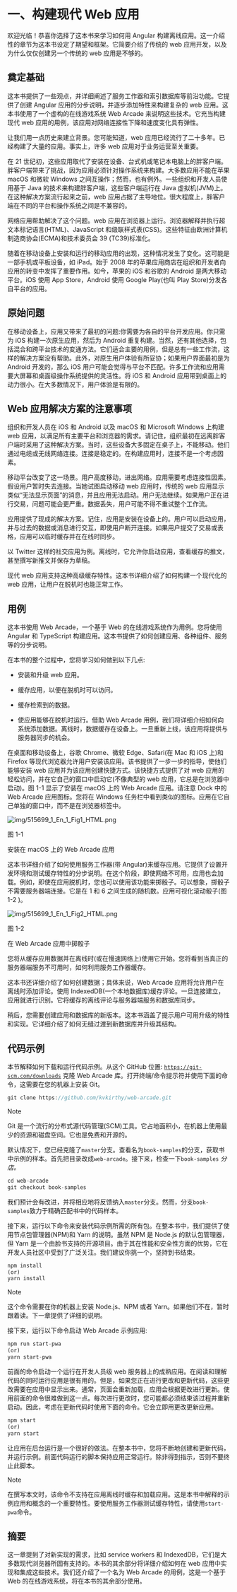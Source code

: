 # 一、构建现代 Web 应用

欢迎光临！恭喜你选择了这本书来学习如何用 Angular 构建离线应用。这一介绍性的章节为这本书设定了期望和框架。它简要介绍了传统的 web 应用开发，以及为什么仅仅创建另一个传统的 web 应用是不够的。

## 奠定基础

这本书提供了一些观点，并详细阐述了服务工作器和索引数据库等前沿功能。它提供了创建 Angular 应用的分步说明，并逐步添加特性来构建复杂的 web 应用。这本书使用了一个虚构的在线游戏系统 Web Arcade 来说明这些技术。它充当构建现代 web 应用的用例，该应用对网络连接性下降和速度变化具有弹性。

让我们用一点历史来建立背景。您可能知道，web 应用已经流行了二十多年。已经构建了大量的应用。事实上，许多 web 应用对于业务运营至关重要。

在 21 世纪初，这些应用取代了安装在设备、台式机或笔记本电脑上的胖客户端。胖客户端带来了挑战，因为应用必须针对操作系统来构建。大多数应用不能在苹果 macOS 和微软 Windows 之间互操作；然而，也有例外。一些组织和开发人员使用基于 Java 的技术来构建胖客户端，这些客户端运行在 Java 虚拟机(JVM)上。在这种解决方案流行起来之前，web 应用占据了主导地位。很大程度上，胖客户端在不同的平台和操作系统之间是不兼容的。

网络应用帮助解决了这个问题。web 应用在浏览器上运行。浏览器解释并执行超文本标记语言(HTML)、JavaScript 和级联样式表(CSS)。这些特征由欧洲计算机制造商协会(ECMA)和技术委员会 39 (TC39)标准化。

随着在移动设备上安装和运行的移动应用的出现，这种情况发生了变化。这可能是一部手机或平板设备，如 iPad。始于 2008 年的苹果应用商店在组织和开发者向应用的转变中发挥了重要作用。如今，苹果的 iOS 和谷歌的 Android 是两大移动平台。iOS 使用 App Store，Android 使用 Google Play(也叫 Play Store)分发各自平台的应用。

## 原始问题

在移动设备上，应用又带来了最初的问题:你需要为各自的平台开发应用。你只需为 iOS 构建一次原生应用，然后为 Android 重复构建。当然，还有其他选择，包括混合和跨平台技术的变通方法。它们适合主要的用例，但是总有一些工作流，这样的解决方案没有帮助。此外，对原生用户体验有所妥协；如果用户界面最初是为 Android 开发的，那么 iOS 用户可能会觉得与平台不匹配。许多工作流和应用需要大屏幕和桌面级操作系统提供的灵活性。将 iOS 和 Android 应用带到桌面上的动力很小。在大多数情况下，用户体验是有限的。

## Web 应用解决方案的注意事项

组织和开发人员在 iOS 和 Android 以及 macOS 和 Microsoft Windows 上构建 web 应用，以满足所有主要平台和浏览器的需求。请记住，组织最初在远离胖客户端时采用了这种解决方案。当时，这些设备大多固定在桌子上，不能移动。他们通过电缆或无线网络连接。连接是稳定的。在构建应用时，连接不是一个考虑因素。

移动平台改变了这一场景。用户高度移动，进出网络。应用需要考虑连接性因素。假设用户暂时失去连接。当她试图启动移动 web 应用时，传统的 web 应用显示类似“无法显示页面”的消息，并且应用无法启动。用户无法继续。如果用户正在进行交易，问题可能会更严重。数据丢失，用户可能不得不重试整个工作流。

应用提供了现成的解决方案。记住，应用是安装在设备上的。用户可以启动应用，并与过去的数据或消息进行交互，即使用户断开连接。如果用户提交了交易或表格，应用可以临时缓存并在在线时同步。

以 Twitter 这样的社交应用为例。离线时，它允许你启动应用，查看缓存的推文，甚至撰写新推文并保存为草稿。

现代 web 应用支持这种高级缓存特性。这本书详细介绍了如何构建一个现代化的 web 应用，让用户在脱机时也能正常工作。

## 用例

这本书使用 Web Arcade，一个基于 Web 的在线游戏系统作为用例。您将使用 Angular 和 TypeScript 构建应用。这本书提供了如何创建应用、各种组件、服务等的分步说明。

在本书的整个过程中，您将学习如何做到以下几点:

*   安装和升级 web 应用。

*   缓存应用，以便在脱机时可以访问。

*   缓存检索到的数据。

*   使应用能够在脱机时运行。借助 Web Arcade 用例，我们将详细介绍如何向系统添加数据。离线时，数据缓存在设备上。一旦重新上线，该应用将提供与服务器同步的机会。

在桌面和移动设备上，谷歌 Chrome、微软 Edge、Safari(在 Mac 和 iOS 上)和 Firefox 等现代浏览器允许用户安装该应用。该书提供了一步一步的指导，使他们能够安装 web 应用并为该应用创建快捷方式。该快捷方式提供了对 web 应用的轻松访问，并在它自己的窗口中启动它(不像典型的 web 应用，它总是在浏览器中启动)。图 1-1 显示了安装在 macOS 上的 Web Arcade 应用。请注意 Dock 中的 Web Arcade 应用图标。您将在 Windows 任务栏中看到类似的图标。应用在它自己单独的窗口中，而不是在浏览器标签中。

![img/515699_1_En_1_Fig1_HTML.png](img/515699_1_En_1_Fig1_HTML.png)

图 1-1

安装在 macOS 上的 Web Arcade 应用

这本书详细介绍了如何使用服务工作器(带 Angular)来缓存应用。它提供了设置开发环境和测试缓存特性的分步说明。在这个阶段，即使网络不可用，应用也会加载。例如，即使在应用脱机时，您也可以使用该功能来掷骰子。可以想象，掷骰子不需要服务器端连接。它是在 1 和 6 之间生成的随机数。应用可视化滚动骰子(图 1-2 )。

![img/515699_1_En_1_Fig2_HTML.png](img/515699_1_En_1_Fig2_HTML.png)

图 1-2

在 Web Arcade 应用中掷骰子

您将从缓存应用数据并在离线时(或在慢速网络上)使用它开始。您将看到当真正的服务器端服务不可用时，如何利用服务工作器缓存。

这本书还详细介绍了如何创建数据；具体来说，Web Arcade 应用将允许用户在离线时添加评论。使用 IndexedDB(一个本地数据库)缓存评论。一旦连接建立，应用就进行识别。它将缓存的离线评论与服务器端服务和数据库同步。

稍后，您需要创建应用和数据库的新版本。这本书涵盖了提示用户可用升级的特性和实现。它详细介绍了如何无缝过渡到新数据库并升级其结构。

## 代码示例

本节解释如何下载和运行代码示例。从这个 GitHub 位置: [`https://git-scm.com/downloads`](https://git-scm.com/downloads) 克隆 Web Arcade 库。打开终端/命令提示符并使用下面的命令，这需要在您的机器上安装 Git。

```ts
git clone https://github.com/kvkirthy/web-arcade.git

```

Note

Git 是一个流行的分布式源代码管理(SCM)工具。它占地面积小，在机器上使用最少的资源和磁盘空间。它也是免费和开源的。

默认情况下，您已经克隆了`master`分支。查看名为`book-samples`的分支，获取书中示例的样本。首先把目录改成`web-arcade`。接下来，检查一下`book-samples` *分店。*

```ts
cd web-arcade
git checkout book-samples

```

我们预计会有改进，并将相应地将反馈纳入`master`分支。然而，分支`book-samples`致力于精确匹配书中的代码样本。

接下来，运行以下命令来安装代码示例所需的所有包。在整本书中，我们提供了使用节点包管理器(NPM)和 Yarn 的说明。虽然 NPM 是 Node.js 的默认包管理器，但 Yarn 是一个由脸书支持的开源项目。由于其在性能和安全性方面的优势，它在开发人员社区中受到了广泛关注。我们建议你挑一个，坚持到书结束。

```ts
npm install
(or)
yarn install

```

Note

这个命令需要在你的机器上安装 Node.js、NPM 或者 Yarn。如果他们不在，暂时跟着读。下一章提供了详细的说明。

接下来，运行以下命令启动 Web Arcade 示例应用:

```ts
npm run start-pwa
(or)
yarn start-pwa

```

前面的命令启动一个运行在开发人员级 web 服务器上的成熟应用。在阅读和理解代码的同时运行应用是很有用的。但是，如果您正在进行更改和更新代码，这些更改需要在应用中显示出来。通常，页面会重新加载，应用会根据更改进行更新。使用前面的命令很难做到这一点。每次进行更改时，您可能都必须结束该过程并重新启动。因此，考虑在更新代码时使用下面的命令。它会立即用更改更新应用。

```ts
npm start
(or)
yarn start

```

让应用在后台运行是一个很好的做法。在整本书中，您将不断地创建和更新代码，并运行示例。前面代码运行的脚本保持应用正常运行。除非得到指示，否则不要终止此脚本。

Note

在撰写本文时，该命令不支持在应用离线时缓存和加载应用。这是本书中解释的示例应用和概念的一个重要特性。要使用服务工作器测试缓存特性，请使用`start-pwa`命令。

## 摘要

这一章提到了对新实现的需求，比如 service workers 和 IndexedDB，它们是大多数现代浏览器所固有支持的。本书的其余部分将详细介绍如何在 web 应用中实现和集成这些技术。我们还介绍了一个名为 Web Arcade 的用例，这是一个基于 Web 的在线游戏系统，将在本书的其余部分使用。